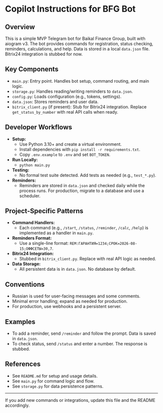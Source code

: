 # Copilot Instructions for BFG Bot

## Overview
This is a simple MVP Telegram bot for Baikal Finance Group, built with aiogram v3. The bot provides commands for registration, status checking, reminders, calculations, and help. Data is stored in a local `data.json` file. Bitrix24 integration is stubbed for now.

## Key Components
- `main.py`: Entry point. Handles bot setup, command routing, and main logic.
- `storage.py`: Handles reading/writing reminders to `data.json`.
- `config.py`: Loads configuration (e.g., tokens, settings).
- `data.json`: Stores reminders and user data.
- `bitrix_client.py` (if present): Stub for Bitrix24 integration. Replace `get_status_by_number` with real API calls when ready.

## Developer Workflows
- **Setup:**
  - Use Python 3.10+ and create a virtual environment.
  - Install dependencies with `pip install -r requirements.txt`.
  - Copy `.env.example` to `.env` and set `BOT_TOKEN`.
- **Run Locally:**
  - `python main.py`
- **Testing:**
  - No formal test suite detected. Add tests as needed (e.g., `test_*.py`).
- **Reminders:**
  - Reminders are stored in `data.json` and checked daily while the process runs. For production, migrate to a database and use a scheduler.

## Project-Specific Patterns
- **Command Handlers:**
  - Each command (e.g., `/start`, `/status`, `/reminder`, `/calc`, `/help`) is implemented as a handler in `main.py`.
- **Reminders Format:**
  - Use a single-line format: `REM:ГАРАНТИЯ=1234;СРОК=2026-08-15;ОФФСЕТЫ=30,7`.
- **Bitrix24 Integration:**
  - Stubbed in `bitrix_client.py`. Replace with real API logic as needed.
- **Data Storage:**
  - All persistent data is in `data.json`. No database by default.

## Conventions
- Russian is used for user-facing messages and some comments.
- Minimal error handling; expand as needed for production.
- For production, use webhooks and a persistent server.

## Examples
- To add a reminder, send `/reminder` and follow the prompt. Data is saved in `data.json`.
- To check status, send `/status` and enter a number. The response is stubbed.

## References
- See `README.md` for setup and usage details.
- See `main.py` for command logic and flow.
- See `storage.py` for data persistence patterns.

---

If you add new commands or integrations, update this file and the README accordingly.